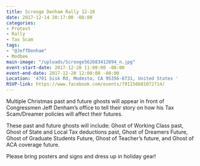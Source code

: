 ```yaml
---
title: Scrooge Denham Rally 12-20
date: 2017-12-14 20:17:00 -08:00
categories:
- Protest
- Rally
- Tax Scam
tags:
- "@JeffDenham"
- Modbee
main-image: "/uploads/Scrooge562683412894_n.jpg"
event-start-date: 2017-12-20 11:00:00 -08:00
event-end-date: 2017-12-20 12:00:00 -08:00
Location: '4701 Sisk Rd, Modesto, CA 95356-8731, United States '
RSVP-link: https://www.facebook.com/events/791156681072714/
---
```


Multiple Christmas past and future ghosts will appear in front of Congressmen Jeff Denham’s office to tell their story on how his Tax Scam/Dreamer policies will affect their futures. 

 These past and future ghosts will include: Ghost of Working Class past, Ghost of State and Local Tax deductions past,
 Ghost of Dreamers Future, Ghost of Graduate Students Future, Ghost of Teacher’s future, and Ghost of ACA coverage future.

 Please bring posters and signs and dress up in holiday gear!
